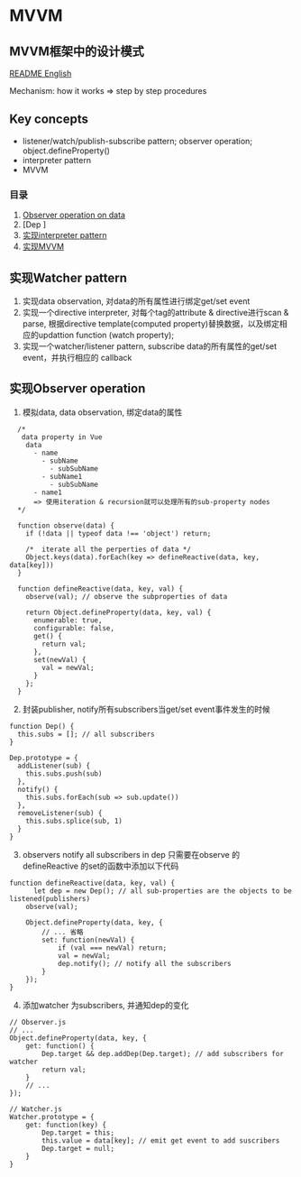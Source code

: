 # MVVM

## MVVM框架中的设计模式

[README English](https://github.com/21hook/MVVM/blob/master/README.md)

Mechanism: how it works => step by step procedures

## Key concepts
- listener/watch/publish-subscribe pattern; observer operation; object.defineProperty()
- interpreter pattern
- MVVM

### 目录
1. [Observer operation on data]()
2. [Dep ]
2. [实现interpreter pattern]()
3. [实现MVVM]()

## 实现Watcher pattern
1. 实现data observation, 对data的所有属性进行绑定get/set event
2. 实现一个directive interpreter, 对每个tag的attribute & directive进行scan & parse,
根据directive template(computed property)替换数据，以及绑定相应的updattion function
(watch property);
3. 实现一个watcher/listener pattern, subscribe data的所有属性的get/set event，并执行相应的
callback


## 实现Observer operation

1. 模拟data, data observation, 绑定data的属性

```
  /*
   data property in Vue
    data
      - name
        - subName
          - subSubName
        - subName1
          - subSubName 
      - name1
      => 使用iteration & recursion就可以处理所有的sub-property nodes
  */
  
  function observe(data) {
    if (!data || typeof data !== 'object') return;
    
    /*  iterate all the perperties of data */
    Object.keys(data).forEach(key => defineReactive(data, key, data[key]))
  }
  
  function defineReactive(data, key, val) {
    observe(val); // observe the subproperties of data
    
    return Object.defineProperty(data, key, val) {
      enumerable: true,
      configurable: false,
      get() {
        return val;
      },
      set(newVal) {
        val = newVal;
      }
    };
  }
```

2. 封装publisher, notify所有subscribers当get/set event事件发生的时候

```
function Dep() {
  this.subs = []; // all subscribers
}

Dep.prototype = {
  addListener(sub) {
    this.subs.push(sub)
  },
  notify() {
    this.subs.forEach(sub => sub.update())
  },
  removeListener(sub) {
    this.subs.splice(sub, 1) 
  }
}
```

3. observers notify all subscribers in dep
只需要在observe 的defineReactive 的set的函数中添加以下代码
```
function defineReactive(data, key, val) {
	  let dep = new Dep(); // all sub-properties are the objects to be listened(publishers)
    observe(val);

    Object.defineProperty(data, key, {
        // ... 省略
        set: function(newVal) {
        	if (val === newVal) return;
            val = newVal;
            dep.notify(); // notify all the subscribers
        }
    });
}

```

4. 添加watcher 为subscribers, 并通知dep的变化

```
// Observer.js
// ...
Object.defineProperty(data, key, {
	get: function() {
		Dep.target && dep.addDep(Dep.target); // add subscribers for watcher
		return val;
	}
    // ...
});

// Watcher.js
Watcher.prototype = {
	get: function(key) {
		Dep.target = this;
		this.value = data[key];	// emit get event to add suscribers
		Dep.target = null;
	}
}

```


